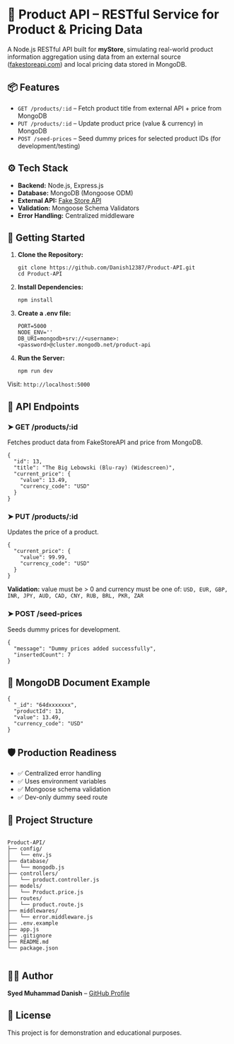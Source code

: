 <!DOCTYPE html>
<body>
  <h1>🛒 Product API – RESTful Service for Product & Pricing Data</h1>

  <p>
    A Node.js RESTful API built for <strong>myStore</strong>, simulating real-world product information aggregation using data from an external source
    (<a href="https://fakestoreapi.com" target="_blank">fakestoreapi.com</a>) and local pricing data stored in MongoDB.
  </p>

  <h2>📦 Features</h2>
  <ul>
    <li><code>GET /products/:id</code> – Fetch product title from external API + price from MongoDB</li>
    <li><code>PUT /products/:id</code> – Update product price (value & currency) in MongoDB</li>
    <li><code>POST /seed-prices</code> – Seed dummy prices for selected product IDs (for development/testing)</li>
  </ul>

  <h2>⚙️ Tech Stack</h2>
  <ul>
    <li><strong>Backend:</strong> Node.js, Express.js</li>
    <li><strong>Database:</strong> MongoDB (Mongoose ODM)</li>
    <li><strong>External API:</strong> <a href="https://fakestoreapi.com">Fake Store API</a></li>
    <li><strong>Validation:</strong> Mongoose Schema Validators</li>
    <li><strong>Error Handling:</strong> Centralized middleware</li>
  </ul>

  <h2>🚀 Getting Started</h2>
  <ol>
    <li><strong>Clone the Repository:</strong>
      <pre><code>git clone https://github.com/Danish12387/Product-API.git
cd Product-API</code></pre>
    </li>
    <li><strong>Install Dependencies:</strong>
      <pre><code>npm install</code></pre>
    </li>
    <li><strong>Create a .env file:</strong>
      <pre><code>PORT=5000
NODE_ENV=''
DB_URI=mongodb+srv://&lt;username&gt;:&lt;password&gt;@cluster.mongodb.net/product-api</code></pre>
    </li>
    <li><strong>Run the Server:</strong>
      <pre><code>npm run dev</code></pre>
    </li>
  </ol>
  <p>Visit: <code>http://localhost:5000</code></p>

  <h2>📡 API Endpoints</h2>

  <h3>➤ GET /products/:id</h3>
  <p>Fetches product data from FakeStoreAPI and price from MongoDB.</p>
  <pre><code>{
  "id": 13,
  "title": "The Big Lebowski (Blu-ray) (Widescreen)",
  "current_price": {
    "value": 13.49,
    "currency_code": "USD"
  }
}</code></pre>

  <h3>➤ PUT /products/:id</h3>
  <p>Updates the price of a product.</p>
  <pre><code>{
  "current_price": {
    "value": 99.99,
    "currency_code": "USD"
  }
}</code></pre>

  <p><strong>Validation:</strong> value must be > 0 and currency must be one of:
    <code>USD, EUR, GBP, INR, JPY, AUD, CAD, CNY, RUB, BRL, PKR, ZAR</code></p>

  <h3>➤ POST /seed-prices</h3>
  <p>Seeds dummy prices for development.</p>
  <pre><code>{
  "message": "Dummy prices added successfully",
  "insertedCount": 7
}</code></pre>

  <h2>🧾 MongoDB Document Example</h2>
  <pre><code>{
  "_id": "64dxxxxxxx",
  "productId": 13,
  "value": 13.49,
  "currency_code": "USD"
}</code></pre>

  <h2>🛡️ Production Readiness</h2>
  <ul>
    <li>✅ Centralized error handling</li>
    <li>✅ Uses environment variables</li>
    <li>✅ Mongoose schema validation</li>
    <li>✅ Dev-only dummy seed route</li>
  </ul>

  <h2>📁 Project Structure</h2>
  <pre><code>
Product-API/
├── config/
│   └── env.js
├── database/
│   └── mongodb.js
├── controllers/
│   └── product.controller.js
├── models/
│   └── Product.price.js
├── routes/
│   └── product.route.js
├── middlewares/
│   └── error.middleware.js
├── .env.example
├── app.js
├── .gitignore
├── README.md
└── package.json
  </code></pre>

  <h2>👨‍💻 Author</h2>
  <p><strong>Syed Muhammad Danish</strong> – <a href="https://github.com/Danish12387">GitHub Profile</a></p>

  <h2>📜 License</h2>
  <p>This project is for demonstration and educational purposes.</p>
</body>
</html>
